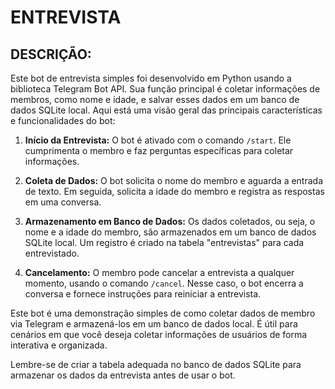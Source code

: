 # ENTREVISTA
## DESCRIÇÃO:
Este bot de entrevista simples foi desenvolvido em Python usando a biblioteca Telegram Bot API. Sua função principal é coletar informações de membros, como nome e idade, e salvar esses dados em um banco de dados SQLite local. Aqui está uma visão geral das principais características e funcionalidades do bot:

1. **Início da Entrevista:** O bot é ativado com o comando `/start`. Ele cumprimenta o membro e faz perguntas específicas para coletar informações.

2. **Coleta de Dados:** O bot solicita o nome do membro e aguarda a entrada de texto. Em seguida, solicita a idade do membro e registra as respostas em uma conversa.

3. **Armazenamento em Banco de Dados:** Os dados coletados, ou seja, o nome e a idade do membro, são armazenados em um banco de dados SQLite local. Um registro é criado na tabela "entrevistas" para cada entrevistado.

4. **Cancelamento:** O membro pode cancelar a entrevista a qualquer momento, usando o comando `/cancel`. Nesse caso, o bot encerra a conversa e fornece instruções para reiniciar a entrevista.

Este bot é uma demonstração simples de como coletar dados de membro via Telegram e armazená-los em um banco de dados local. É útil para cenários em que você deseja coletar informações de usuários de forma interativa e organizada.

Lembre-se de criar a tabela adequada no banco de dados SQLite para armazenar os dados da entrevista antes de usar o bot.